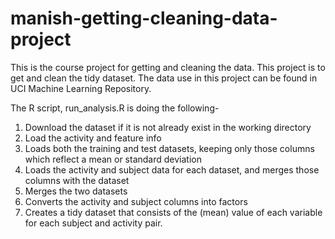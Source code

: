 # manish-getting-cleaning-data-project

This is the course project for getting and cleaning the data. This project is to get and clean the tidy dataset. The data use in this project can be found in 
UCI Machine Learning Repository.

The R script, run_analysis.R is doing the following-
1. Download the dataset if it is not already exist in the working directory
2. Load the activity and feature info
3. Loads both the training and test datasets, keeping only those columns which reflect a mean or standard deviation
4. Loads the activity and subject data for each dataset, and merges those columns with the dataset
5. Merges the two datasets
6. Converts the activity and subject columns into factors
7. Creates a tidy dataset that consists of the  (mean) value of each variable for each subject and activity pair.


